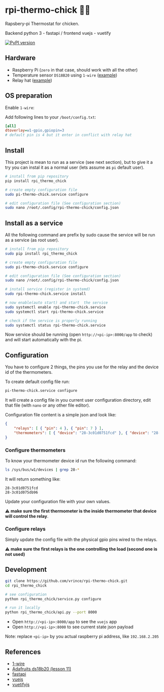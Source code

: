 # rpi-thermo-chick 🐔🔥

Rapsbery-pi Thermostat for chicken.

Backend python 3 - fastapi / frontend vuejs - vuetify

[![PyPI version](https://badge.fury.io/py/rpi-thermo-chick.svg)](https://badge.fury.io/py/rpi-thermo-chick)

## Hardware

* Raspberry Pi (`zero` in that case, should work with all the other)
* Temperature sensor `DS18B20` using `1-wire` ([example](https://www.adafruit.com/product/381))
* Relay hat ([example](https://bc-robotics.com/shop/raspberry-pi-zero-relay-hat/))

## OS preparation

Enable `1-wire`: 

Add following lines to your `/boot/config.txt`:

```ini
[all]
dtoverlay=w1-gpio,gpiopin=3 
# default pin is 4 but it enter in conflict with relay hat
```

## Install

This project is mean to run as a  service (see next section), but to give it a try you can instal it as a normal user (lets assume as `pi` default user).

```bash
# install from pip repository
pip install rpi_thermo_chick

# create empty configuration file
sudo pi-thermo-chick.service configure

# edit configuration file (See configuration section)
sudo nano /root/.config/rpi-thermo-chick/config.json

```

## Install as a service

All the following command are prefix by sudo cause the service will be run as a service (as root user).

```bash
# install from pip repository
sudo pip install rpi_thermo_chick

# create empty configuration file
sudo pi-thermo-chick.service configure

# edit configuration file (See configuration section)
sudo nano /root/.config/rpi-thermo-chick/config.json

# install service (register in systemd)
sudo rpi-thermo-chick.service install

# now enable(auto start) and start  the service
sudo systemctl enable rpi-thermo-chick.service
sudo systemctl start rpi-thermo-chick.service

# check if the service is properly running
sudo systemctl status rpi-thermo-chick.service
```

Now service should be running (open `http://<pi-ip>:8000/app` to check) and will start automatically with the pi.

## Configuration

You have to configure 2 things, the pins you use for the relay and the device id of the thermometers.

To create default config file run:

```bash
pi-thermo-chick.service configure
```

It will create a config file in you current user configuration directory, edit that file (with `nano` or any other file editor).

Configuration file content is a simple json and look like:

```json
{
    "relays": [ { "pin": 4 }, { "pin": 7 } ],
    "thermometers": [ { "device": "28-3c01d0751fcd" }, { "device": "28-3c01d075db96" } ]
}
```

### Configure thermometers

To know your thermometer device id run the following command:

```bash
ls /sys/bus/w1/devices | grep 28-*
```

It will return something like:

```
28-3c01d0751fcd
28-3c01d075db96
```

Update your configuration file with your own values. 

⚠️ **make sure the first thermometer is the inside thermometer that device will control the relay**.

### Configure relays

Simply update the config file with the physical gpio pins wired to the relays. 

⚠️ **make sure the first relays is the one controlling the load (second one is not used)**

## Development

```bash
git clone https://github.com/vrince/rpi-thermo-chick.git
cd rpi_thermo_chick

# see configuration
python rpi_thermo_chick/service.py configure

# run it locally
python rpi_thermo_chick/api.py --port 8000
```

* Open `http://<pi-ip>:8000/app` to see the `vuejs` app
* Open `http://<pi-ip>:8000` to see current state json payload

Note: replace `<pi-ip>` by you actual raspberry pi address, like `192.168.2.205`

## References

* [1-wire](https://pinout.xyz/pinout/1_wire#)
* [Adafruits ds18b20 (lesson 11)](https://learn.adafruit.com/adafruits-raspberry-pi-lesson-11-ds18b20-temperature-sensing)
* [fastapi](https://fastapi.tiangolo.com/)
* [vuejs](https://vuejs.org/)
* [vuetifyjs](https://vuetifyjs.com/en/)